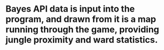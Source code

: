 # Bayes API data is input into the program, and drawn from it is a map running through the game, providing jungle proximity and ward statistics.
